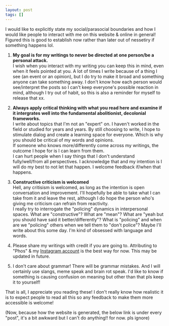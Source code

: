 ```yaml
---
layout: post
tags: []
---
```


I would like to explicitly state my social/parasocial boundaries and how I would like people to interact with me on this website & online in general! Figured this is good to establish now rather than later out of nessetiry if something happens lol.

1. **My goal is for my writings to never be directed at one person/be a personal attack.**  
I wish when you interact with my writing you can keep this in mind, even when it feels pointed at you. A lot of times I write because of a thing I see (an event or an opinion), but I do try to make it broad and something anyone can take something away. I don't know how each person would see/interpret the posts so I can't keep everyone's possible reaction in mind, although I try out of habit, so this is also a reminder for myself to release that xx.  

2. **Always apply critical thinking with what you read here and examine if it intergrates well into the fundamental abolitionist, decolonial frameworks.**  
I write about topics that I'm not an "expert" on. I haven't worked in the field or studied for years and years. By still choosing to write, I hope to stimulate dialog and create a learning space for everyone. Which is why you should be critical of my words and opinions.  
If someone who knows more/differently come across my writings, the outcome I hope for is I can learn from them.  
I can hurt people when I say things that I don't understand fully/well/from all perspectives. I acknowledge that and my intention is I will do my best to not let that happen. I welcome feedback if/when that happens.

3. **Constructive criticism is welcomed**  
Hell, any critisism is welcomed, as long as the intention is open conversation and improvement. I'll hopefully be able to take what I can take from it and leave the rest, although I do hope the person who's giving me criticism can refrain from reactivity.  
I really try to interrogate the "policing" dynamics in interpersonal spaces. What are "constructive"? What are "mean"? What are "yeah but you should have said it better/differently"? What is "policing" and when are we "policing" others when we tell them to "don't police"? Maybe I'll write about this some day. I'm kind of obsessed with language and words.  

4. Please share my writings with credit if you are going to. Attributing to "Phos" & my [Instagram account](https://www.instagram.com/phomnomnom/) is the best way for now. This may be updated in future.

5. I don't care about grammar! There will be grammar mistakes. And I will certainly use slangs, meme speak and brain rot speak. I'd like to know if something is causing confusion on meaning but other than that pls keep it to yourself!

That is all, I appreciate you reading these! I don't really know how realistic it is to expect people to read all this so any feedback to make them more accessible is welcome!

(Now, because how the website is generated, the below link is under every "post", it's a bit awkward but I can't do anything!! for now. pls ignore)